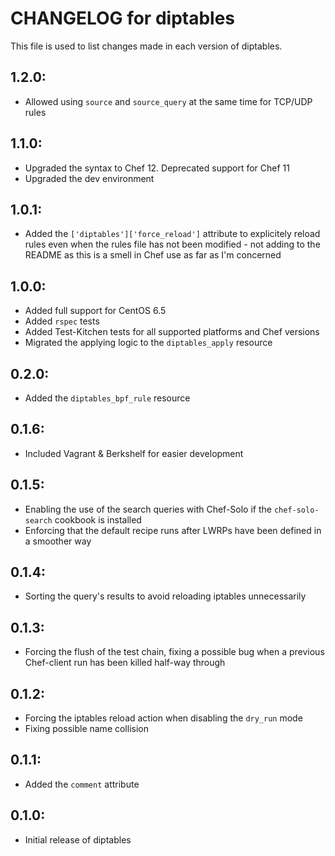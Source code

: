 # CHANGELOG for diptables

This file is used to list changes made in each version of diptables.

## 1.2.0:
* Allowed using `source` and `source_query` at the same time for TCP/UDP rules

## 1.1.0:
* Upgraded the syntax to Chef 12. Deprecated support for Chef 11
* Upgraded the dev environment

## 1.0.1:
* Added the `['diptables']['force_reload']` attribute to explicitely
  reload rules even when the rules file has not been modified -
  not adding to the README as this is a smell in Chef use as far as I'm
  concerned

## 1.0.0:
* Added full support for CentOS 6.5
* Added `rspec` tests
* Added Test-Kitchen tests for all supported platforms and Chef versions
* Migrated the applying logic to the `diptables_apply` resource

## 0.2.0:
* Added the `diptables_bpf_rule` resource

## 0.1.6:

* Included Vagrant & Berkshelf for easier development

## 0.1.5:

* Enabling the use of the search queries with Chef-Solo if the `chef-solo-search` cookbook is installed
* Enforcing that the default recipe runs after LWRPs have been defined in a smoother way

## 0.1.4:

* Sorting the query's results to avoid reloading iptables unnecessarily

## 0.1.3:

* Forcing the flush of the test chain, fixing a possible bug when a previous Chef-client run has been killed half-way through

## 0.1.2:

* Forcing the iptables reload action when disabling the `dry_run` mode
* Fixing possible name collision

## 0.1.1:

* Added the `comment` attribute

## 0.1.0:

* Initial release of diptables
